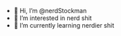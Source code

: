 - 👋 Hi, I’m @nerdStockman
- 👀 I’m interested in nerd shit
- 🌱 I’m currently learning nerdier shit

<!---
nerdStockman/nerdStockman is a ✨ special ✨ repository because its `README.md` (this file) appears on your GitHub profile.
You can click the Preview link to take a look at your changes.
--->

